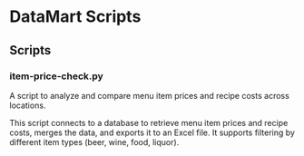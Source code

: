 # DataMart Scripts


## Scripts
### item-price-check.py
A script to analyze and compare menu item prices and recipe costs across locations.

This script connects to a database to retrieve menu item prices and recipe costs,
merges the data, and exports it to an Excel file. It supports filtering by
different item types (beer, wine, food, liquor).
